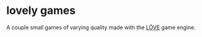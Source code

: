 # lovely games

A couple small games of varying quality made with the [LÖVE](https://www.love2d.org) game engine.